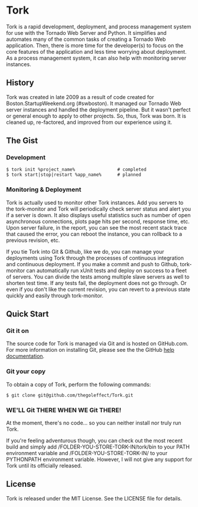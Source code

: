 # Tork

Tork is a rapid development, deployment, and process management system for use with the Tornado Web Server and Python.  It simplifies and automates many of the common tasks of creating a Tornado Web application.  Then, there is more time for the developer(s) to focus on the core features of the application and less time worrying about deployment.  As a process management system, it can also help with monitoring server instances.

## History

Tork was created in late 2009 as a result of code created for Boston.StartupWeekend.org (#swboston).  It managed our Tornado Web server instances and handled the deployment pipeline.  But it wasn't perfect or general enough to apply to other projects.  So, thus, Tork was born.  It is cleaned up, re-factored, and improved from our experience using it.

## The Gist
### Development

    $ tork init %project_name%                # completed
    $ tork start|stop|restart %app_name%      # planned
    
### Monitoring & Deployment
Tork is actually used to monitor other Tork instances.  Add you servers to the tork-monitor and Tork will periodically check server status and alert you if a server is down.  It also displays useful statistics such as number of open asynchronous connections, plots page hits per second, response time, etc.  Upon server failure, in the report, you can see the most recent stack trace that caused the error, you can reboot the instance, you can rollback to a previous revision, etc.

If you tie Tork into Git & Github, like we do, you can manage your deployments using Tork through the processes of continuous integration and continuous deployment.  If you make a commit and push to Github, tork-monitor can automatically run xUnit tests and deploy on success to a fleet of servers.  You can divide the tests among multiple slave servers as well to shorten test time.  If any tests fail, the deployment does not go through.  Or even if you don't like the current revision, you can revert to a previous state quickly and easily through tork-monitor.  

## Quick Start
### Git it on

The source code for Tork is managed via Git and is hosted on GitHub.com.  For more information on installing Git, please see the the GitHub [help documentation](http://help.github.com/).  

### Git your copy

To obtain a copy of Tork, perform the following commands:

    $ git clone git@github.com/thegoleffect/Tork.git

### WE'LL Git THERE WHEN WE Git THERE!

At the moment, there's no code... so you can neither install nor truly run Tork.  

If you're feeling adventurous though, you can check out the most recent build and simply add /FOLDER-YOU-STORE-TORK-IN/tork/bin to your PATH environment variable and /FOLDER-YOU-STORE-TORK-IN/ to your PYTHONPATH environment variable.  However, I will not give any support for Tork until its officially released.

## License

Tork is released under the MIT License. See the LICENSE file for details.